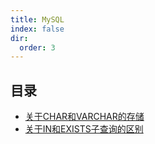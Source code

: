 ```yaml
---
title: MySQL
index: false
dir:
  order: 3
---
```


## 目录

- [关于CHAR和VARCHAR的存储](about-the-storage-of-char-and-varchar.md)
- [关于IN和EXISTS子查询的区别](the-difference-between-in-and-exists-for-sub-query.md)
